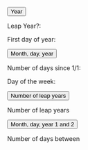 <button onclick="year()">Year</button>


<p>Leap Year?:</p>
<p id="leapYear"></p>

<p>First day of year:</p>
<p id="firstDayOfYear"></p>

<button onclick="monthDayYear()">Month, day, year</button>

<p>Number of days since 1/1:</p>
<p id="dayOfYear"></p>

<p>Day of the week:</p>
<p id="dayOfWeek"></p>

<button onclick="year1And2()">Number of leap years</button>

<p>Number of leap years</p>
<p id="numLeapYear"></p>

<button onclick="monthDayYear1And2()">Month, day, year 1 and 2</button>
<p>Number of days between</p>
<p id="numDayBtw"></p>

<script>
  
  function year() {
    let yearInput = prompt("Year?");

    const urlStart = "https://crimebusterstest.tk/api/calendar/";
    let url = urlStart + "isLeapYear/" + yearInput;

    console.log(url); 

    fetch(url)
      .then(res => res.json())
      .then(data => {
        console.log(data);
        
        document.getElementById("leapYear").innerHTML = data.isLeapYear; 
      
      })
      
    url = urlStart + "firstDayOfYear/" + yearInput;

    console.log(url); 

    fetch(url)
      .then(res => res.json())
      .then(data => {
        console.log(data);
        
        document.getElementById("firstDayOfYear").innerHTML = data.firstDayOfYear; 
      
      })
  }

  function monthDayYear() {
    let monthInput = prompt("Month?");
    let dayInput = prompt("Day?");
    let yearInput = prompt("Year?");

    const urlStart = "https://crimebusterstest.tk/api/calendar/";
    let url = urlStart + "dayOfYear/" + monthInput + "/" + dayInput + "/" + yearInput;

    console.log(url); 

    fetch(url)
      .then(res => res.json())
      .then(data => {
        console.log(data);
        
        document.getElementById("dayOfYear").innerHTML = data.dayOfYear; 
      
      })
     
     
    url = urlStart + "dayOfWeek/" + monthInput + "/" + dayInput + "/" + yearInput;

    console.log(url); 

    fetch(url)
      .then(res => res.json())
      .then(data => {
        console.log(data);
        
        document.getElementById("dayOfWeek").innerHTML = data.dayOfWeek; 
      
      })
  }
 
  
  function year1And2() {
    let year1Input = prompt("Year 1?");
    let year2Input = prompt("Year 2?");

    const urlStart = "https://crimebusterstest.tk/api/calendar/";
    let url = urlStart + "numberOfLeapYears/" + year1Input + "/" + year2Input;
    console.log(url); 

    fetch(url)
      .then(res => res.json())
      .then(data => {
        console.log(data);
        
        document.getElementById("numLeapYear").innerHTML = data.numberOfLeapYears; 
      
      })
     
     
  }
 
function monthDayYear1And2() {
    let month1Input = prompt("Month 1?");
    let day1Input = prompt("Day 1?");
    let year1Input = prompt("Year 1?");
    let month2Input = prompt("Month 2?");
    let day2Input = prompt("Day 2?");
    let year2Input = prompt("Year 2?");

    const urlStart = "https://crimebusterstest.tk/api/calendar/";
    let url = urlStart + "dayOfWeek/" + month1Input + "/" + day1Input+ "/" + year1Input+ "/" + month2Input+ "/" + day2Input+ "/" + year2Input;
    console.log(url); 

    fetch(url)
      .then(res => res.json())
      .then(data => {
        console.log(data);
        
        document.getElementById("numDayBtw").innerHTML = data.numDaysToDeadline; 
      
      })
     
     
  }
</script>
